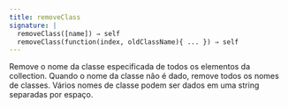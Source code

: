 ```yaml
---
title: removeClass
signature: |
  removeClass([name]) ⇒ self
  removeClass(function(index, oldClassName){ ... }) ⇒ self
---
```


Remove o nome da classe especificada de todos os elementos da collection. Quando o
nome da classe não é dado, remove todos os nomes de classes. Vários nomes de classe podem ser dados em uma string separadas por espaço.